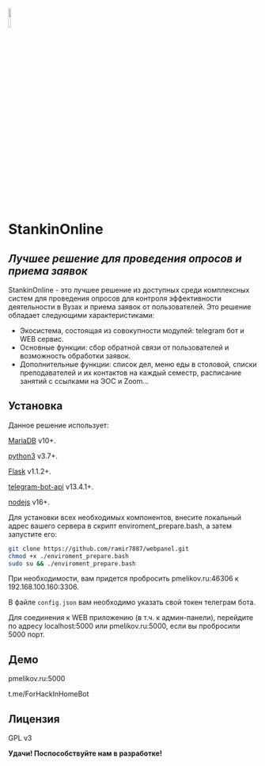 <img src="https://stankin.ru/uploads/files/file_5c544d6132527.png" width="10%">

# StankinOnline
## _Лучшее решение для проведения опросов и приема заявок_

StankinOnline - это лучшее решение из доступных среди комплексных систем для проведения опросов для контроля эффективности деятельности в Вузах и приема заявок от пользователей.
Это решение обладает следующими характеристиками:

- Экосистема, состоящая из совокупности модулей: telegram бот и WEB сервис.
- Основные функции: сбор обратной связи от пользователей и возможность обработки заявок.
- Дополнительные функции: список дел, меню еды в столовой, списки преподавателей и их контактов на каждый семестр, расписание занятий с ссылками на ЭОС и Zoom...

## Установка

Данное решение использует:

[MariaDB](https://nodejs.org/) v10+.

[python3](https://nodejs.org/) v3.7+.

[Flask](https://nodejs.org/) v1.1.2+.

[telegram-bot-api](https://nodejs.org/) v13.4.1+.

[nodejs](https://nodejs.org/) v16+.

Для установки всех необходимых компонентов, внесите локальный адрес вашего сервера в скрипт enviroment_prepare.bash, а затем запустите его:

```sh
git clone https://github.com/ramir7887/webpanel.git
chmod +x ./enviroment_prepare.bash
sudo su && ./enviroment_prepare.bash
```
При необходимости, вам придется пробросить pmelikov.ru:46306 к 192.168.100.160:3306.

В файле `config.json` вам необходимо указать свой токен телеграм бота.

Для соединения к WEB приложению (в т.ч. к админ-панели), перейдите по адресу localhost:5000 или pmelikov.ru:5000, если вы пробросили 5000 порт.

## Демо

pmelikov.ru:5000

t.me/ForHackInHomeBot

## Лицензия

GPL v3

**Удачи! Поспособствуйте нам в разработке!**

